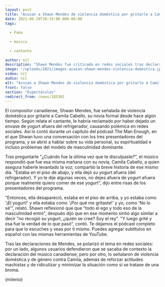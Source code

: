 ```yaml
---
layout: post
title: "Acusan a Shawn Mendes de violencia doméstica por gritarle a Camila Cabello"
date: 2021-06-29T20:33:00.000-06:00
tags:
  
  - Fama
  
  - musica
  
  - cantante
  
author: nil
description: "Shawn Mendes fue criticado en redes sociales tras declarar haberle gritado a Camila Cabello, su novia, por haber dejar un yogurt afuera del refirgerador. "
image: "/uploads/2021/images-acusan-shawn-mendes-violencia-domestica.jpg"
video: nil
audio: nil
alt: "Acusan a Shawn Mendes de violencia doméstica por gritarle a Camila Cabello"
front: false
section: "Espectáculos"
redirect_from: /news/185301
---
```


El compositor canadiense, Shwan Mendes, fue señalada de violencia doméstica por gritarle a Camila Cabello, su novia formal desde hace algún tiempo. Según relata el cantante, le habría reclamado por haber dejado un envase de yogurt afuera del refrigerador, causando polémica en redes sociales. Así lo contó durante un capítulo del pódcast The Man Enough, en el que Shwan tuvo una conversación con los tres presentadores del programa, y se abrió a hablar sobre su vida personal, su espiritualidad e incluso problemas del modelo de masculinidad dominante. 

Tras preguntarle "¿Cuándo fue la última vez que te disculpaste?", el músico respondió que fue esa misma mañana con su novia, Camila Cabello, a quien asegura haberle levantado la voz; compartió la breve historia de ese mismo día. 
"Estaba en el piso de abajo, y ella dejó su yogurt afuera (del refrigerador). Y yo le dije algunas veces, no dejes afuera de yogurt afuera porque realmente quiero comer de ese yogurt", dijo entre risas de los presentadores del programa. 

"Entonces, ella desapareció, estaba en el piso de arriba, y yo estaba como '¡El yogurt!' y ella estaba como '¡Por qué me gritaste!' y yo, como 'No lo sé'", relató. Shawn reflexionó que que "todo el ego y todo eso de la masculinidad entró", después dijo que en ese momento sintió algo similar a decir "no recogió su yogurt, ¿quién se cree? Soy el rey". "Y luego grité y esa fue la verdad de lo que pasó", contó. 
Te dejamos el pódcast completo para que lo escuches y veas por ti mismo. Puedes agregar subtítulos en español con las mismas herramientas de YouTube. 

Tras las declaraciones de Mendes, se polarizó el tema en redes sociales: por un lado, algunos usuarios defendieron que se sacaba de contexto la declaración del músico canadiense; pero por otro, lo señalaron de violencia doméstica y de género contra Camila, además de reforzar actitudes machistas y de ridiculizar y minimizar la situación como si se tratase de una broma.

(milenio)
